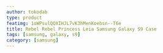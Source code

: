 ```yaml
---
author: tokodab
type: product
featimg: 1oWPsulQQXIHJL7vK3hMenKoebsn--T6e
title: Rebel Rebel Princess Leia Samsung Galaxy S9 Case
tags: [samsung, galaxy, s9]
category: [samsung]
---
```

